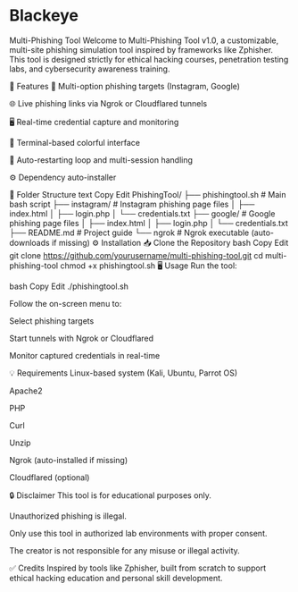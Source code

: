# Blackeye
Multi-Phishing Tool
Welcome to Multi-Phishing Tool v1.0, a customizable, multi-site phishing simulation tool inspired by frameworks like Zphisher.
This tool is designed strictly for ethical hacking courses, penetration testing labs, and cybersecurity awareness training.

🚀 Features
🎯 Multi-option phishing targets (Instagram, Google)

🌐 Live phishing links via Ngrok or Cloudflared tunnels

🖥️ Real-time credential capture and monitoring

🎨 Terminal-based colorful interface

🔁 Auto-restarting loop and multi-session handling

⚙️ Dependency auto-installer

📂 Folder Structure
text
Copy
Edit
PhishingTool/
├── phishingtool.sh           # Main bash script
├── instagram/                # Instagram phishing page files
│   ├── index.html
│   ├── login.php
│   └── credentials.txt
├── google/                   # Google phishing page files
│   ├── index.html
│   ├── login.php
│   └── credentials.txt
├── README.md                 # Project guide
└── ngrok                     # Ngrok executable (auto-downloads if missing)
⚙️ Installation
📥 Clone the Repository
bash
Copy
Edit
git clone https://github.com/yourusername/multi-phishing-tool.git
cd multi-phishing-tool
chmod +x phishingtool.sh
🖥️ Usage
Run the tool:

bash
Copy
Edit
./phishingtool.sh

Follow the on-screen menu to:

Select phishing targets

Start tunnels with Ngrok or Cloudflared

Monitor captured credentials in real-time

💡 Requirements
Linux-based system (Kali, Ubuntu, Parrot OS)

Apache2

PHP

Curl

Unzip

Ngrok (auto-installed if missing)

Cloudflared (optional)

🔒 Disclaimer
This tool is for educational purposes only.

Unauthorized phishing is illegal.

Only use this tool in authorized lab environments with proper consent.

The creator is not responsible for any misuse or illegal activity.

✅ Credits
Inspired by tools like Zphisher, built from scratch to support ethical hacking education and personal skill development.
